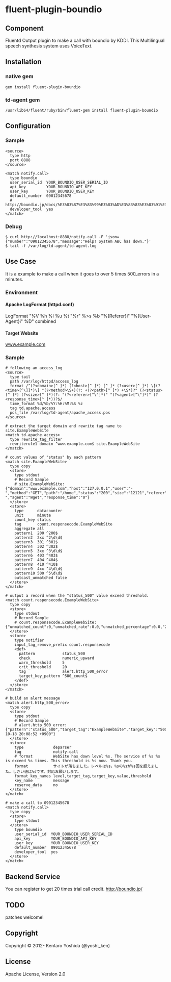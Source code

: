 fluent-plugin-boundio
=====================

## Component
Fluentd Output plugin to make a call with boundio by KDDI. This Multilingual speech synthesis system uses VoiceText.

## Installation

### native gem
`````
gem install fluent-plugin-boundio
`````

### td-agent gem
`````
/usr/lib64/fluent/ruby/bin/fluent-gem install fluent-plugin-boundio
`````

## Configuration

### Sample
`````
<source>
  type http
  port 8888
</source>

<match notify.call>
  type boundio
  user_serial_id  YOUR_BOUNDIO_USER_SERIAL_ID
  api_key         YOUR_BOUNDIO_API_KEY
  user_key        YOUR_BOUNDIO_USER_KEY
  default_number  09012345678
  # http://boundio.jp/docs/%E3%83%87%E3%83%99%E3%83%AD%E3%83%83%E3%83%91%E3%83%BC%E3%83%84%E3%83%BC%E3%83%AB
  developer_tool  yes
</match>
`````

### Debug
`````
$ curl http://localhost:8888/notify.call -F 'json={"number":"09012345678","message":"Help! System ABC has down."}'
$ tail -f /var/log/td-agent/td-agent.log
`````

## Use Case
It is a example to make a call when it goes to over 5 times 500_errors in a minutes.

### Environment

#### Apache LogFormat (httpd.conf)
LogFormat "%V %h %l %u %t \"%r\" %>s %b \"%{Referer}i\" \"%{User-Agent}i\" %D" combined

#### Target Website
www.example.com

### Sample
`````
# following an access_log
<source>
  type tail
  path /var/log/httpd/access_log
  format /^(?<domain>[^ ]*) (?<host>[^ ]*) [^ ]* (?<user>[^ ]*) \[(?<time>[^\]]*)\] "(?<method>\S+)(?: +(?<path>[^ ]*) +\S*)?" (?<status>[^ ]*) (?<size>[^ ]*)(?: "(?<referer>[^\"]*)" "(?<agent>[^\"]*)" (?<response_time>[^ ]*))?$/
  time_format %d/%b/%Y:%H:%M:%S %z
  tag td.apache.access
  pos_file /var/log/td-agent/apache_access.pos
</source>

# extract the target domain and rewrite tag name to site.ExampleWebSite
<match td.apache.access>
  type rewrite_tag_filter
  rewriterule1 domain ^www.example.com$ site.ExampleWebSite
</match>

# count values of "status" by each pattern
<match site.ExampleWebSite>
  type copy
  <store>
    type stdout
    # Record Sample
    # site.ExampleWebSite: {"domain":"www.example.com","host":"127.0.0.1","user":"-","method":"GET","path":"/home","status":"200","size":"12121","referer":"-","agent":"Wget","response_time":"0"}
  </store>
  <store>
    type      datacounter
    unit      minute
    count_key status
    tag       count.responsecode.ExampleWebSite
    aggregate all
    pattern1  200 ^200$
    pattern2  2xx ^2\d\d$
    pattern3  301 ^301$
    pattern4  302 ^302$
    pattern5  3xx ^3\d\d$
    pattern6  403 ^403$
    pattern7  404 ^404$
    pattern8  410 ^410$
    pattern9  4xx ^4\d\d$
    pattern10 500 ^5\d\d$
    outcast_unmatched false
  </store>
</match>

# output a record when the "status_500" value exceed threshold.
<match count.responsecode.ExampleWebSite>
  type copy
  <store>
    type stdout
    # Record Sample
    # count.responsecode.ExampleWebSite: {"unmatched_count":0,"unmatched_rate":0.0,"unmatched_percentage":0.0,"200_count":0,"200_rate":0.0,"200_percentage":0.0,"2xx_count":0,"2xx_rate":0.0,"2xx_percentage":0.0,"301_count":0,"301_rate":0.0,"301_percentage":0.0,"302_count":0,"302_rate":0.0,"302_percentage":0.0,"3xx_count":0,"3xx_rate":0.0,"3xx_percentage":0.0,"403_count":0,"403_rate":0.0,"403_percentage":0.0,"404_count":0,"404_rate":0.0,"404_percentage":0.0,"410_count":0,"410_rate":0.0,"410_percentage":0.0,"4xx_count":0,"4xx_rate":0.0,"4xx_percentage":0.0,"500_count":20,"500_rate":0.33,"500_percentage":100.0}
  </store>
  <store>
    type notifier
    input_tag_remove_prefix count.responsecode
    <def>
      pattern            status_500
      check              numeric_upward
      warn_threshold     5
      crit_threshold     20
      tag                alert.http_500_error
      target_key_pattern ^500_count$
    </def>
  </store>
</match>

# build an alert message
<match alert.http_500_error>
  type copy
  <store>
    type stdout
    # Record Sample
    # alert.http_500_error: {"pattern":"status_500","target_tag":"ExampleWebSite","target_key":"500_count","check_type":"numeric_upward","level":"crit","threshold":20.0,"value":20.0,"message_time":"2012-10-18 20:08:52 +0900"}
  </store>
  <store>
    type             deparser
    tag              notify.call
    # format         WebSite has down level %s. The service of %s %s is exceed %s times. This threshold is %s now. Thank you.
    format           サイトが落ちました。レベルは%s。%sの%sが%s回を超えました。しきい値は%sです。対応お願いします。
    format_key_names level,target_tag,target_key,value,threshold
    key_name         message
    reserve_data     no
  </store>
</match>

# make a call to 09012345678
<match notify.call>
  type copy
  <store>
    type stdout
  </store>
    type boundio
    user_serial_id  YOUR_BOUNDIO_USER_SERIAL_ID
    api_key         YOUR_BOUNDIO_API_KEY
    user_key        YOUR_BOUNDIO_USER_KEY
    default_number  09012345678
    developer_tool  yes
  </store>
</match>
`````

## Backend Service
You can register to get 20 times trial call credit.
http://boundio.jp/

## TODO
patches welcome!

## Copyright
Copyright © 2012- Kentaro Yoshida (@yoshi_ken)

## License
Apache License, Version 2.0
